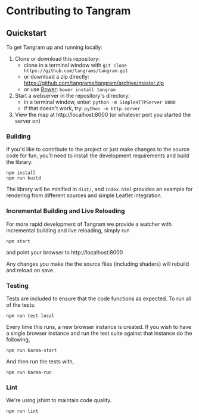 # Contributing to Tangram

## Quickstart

To get Tangram up and running locally:

1. Clone or download this repository:
  	- clone in a terminal window with `git clone https://github.com/tangrams/tangram.git`
  	- or download a zip directly: https://github.com/tangrams/tangram/archive/master.zip
  	- or use [Bower](http://bower.io/): `bower install tangram`
2. Start a webserver in the repository's directory:
  	- in a terminal window, enter: `python -m SimpleHTTPServer 8000`
  	- if that doesn't work, try: `python -m http.server`
3. View the map at http://localhost:8000 (or whatever port you started the server on)

### Building

If you'd like to contribute to the project or just make changes to the source code for fun, you'll need to install the development requirements and build the library:

```shell
npm install
npm run build
```

The library will be minified in `dist/`, and `index.html` provides an example for rendering from different sources and simple Leaflet integration.

### Incremental Building and Live Reloading

For more rapid development of Tangram we provide a watcher with incremental building and live reloading, simply run

```
npm start
```

and point your browser to http://localhost:8000

Any changes you make the the source files (including shaders) will rebuild and reload on save.

### Testing

Tests are included to ensure that the code functions as expected. To run all of the tests:

```shell
npm run test-local
```

Every time this runs, a new browser instance is created. If you wish to have a single browser instance and run the test suite against that instance do the following,

```shell
npm run karma-start
```

And then run the tests with,

```shell
npm run karma-run
```

### Lint
We're using jshint to maintain code quality.

```shell
npm run lint
```
